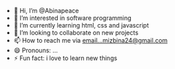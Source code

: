 - 👋 Hi, I’m @Abinapeace
- 👀 I’m interested in software programming
- 🌱 I’m currently learning html, css and javascript
- 💞️ I’m looking to collaborate on new projects
- 📫 How to reach me via email...mizbina24@gmail.com
- 😄 Pronouns: ...
- ⚡ Fun fact: i love to learn new things 

<!---
Abinapeace/Abinapeace is a ✨ special ✨ repository because its `README.md` (this file) appears on your GitHub profile.
You can click the Preview link to take a look at your changes.
--->
